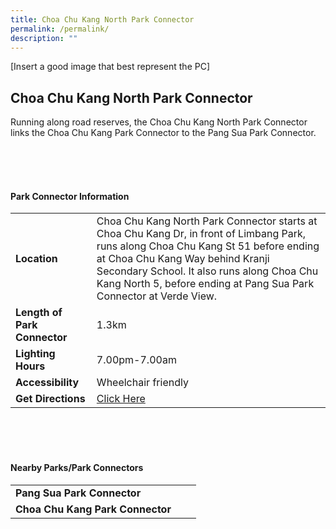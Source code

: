 ```yaml
---
title: Choa Chu Kang North Park Connector
permalink: /permalink/
description: ""
---
```



[Insert a good image that best represent the PC]

## Choa Chu Kang North Park Connector

Running along road reserves, the Choa Chu Kang North Park Connector links the Choa Chu Kang Park Connector to the Pang Sua Park Connector.

<br>
<br>
<br>

#### Park Connector Information
|  |  |
| -------- | --------|
| **Location** | Choa Chu Kang North Park Connector starts at Choa Chu Kang Dr, in front of Limbang Park, runs along Choa Chu Kang St 51 before ending at Choa Chu Kang Way behind Kranji Secondary School.  It also runs along Choa Chu Kang North 5, before ending at Pang Sua Park Connector at Verde View. |  |
| **Length of Park Connector** | 1.3km | |
| **Lighting Hours** | 7.00pm-7.00am | |
| **Accessibility** | Wheelchair friendly | |
| **Get Directions** | [Click Here](https://www.onemap.gov.sg/main/v2/?lat=1.39214876719288&amp;lng=103.74490939395116) | |

<br>
<br>
<br>	

#### Nearby Parks/Park Connectors
|   |  |  |
| -------- | -------- | -------- |
| **Pang Sua Park Connector** | | |
| **Choa Chu Kang Park Connector** | | |

